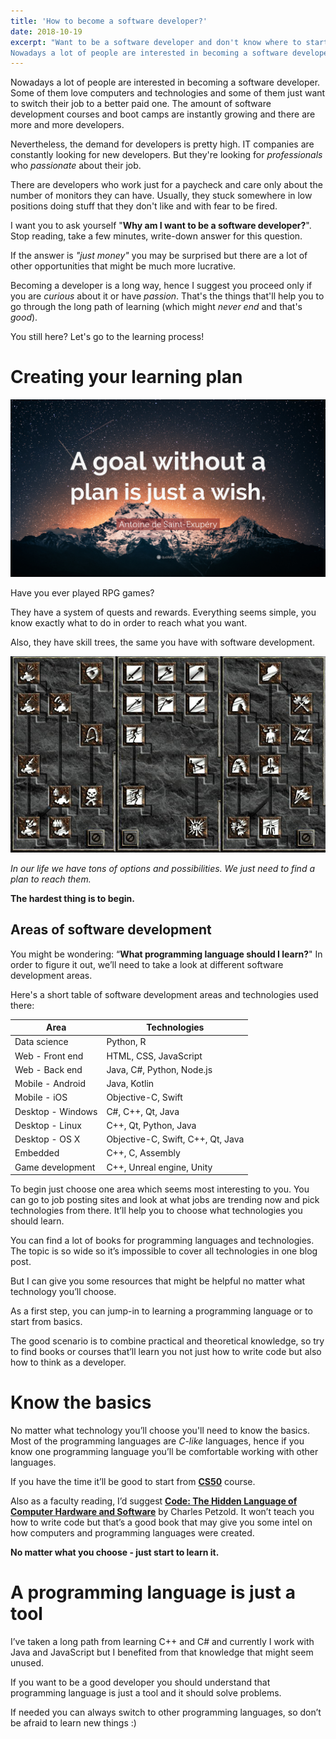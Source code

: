 ```yaml
---
title: 'How to become a software developer?'
date: 2018-10-19
excerpt: "Want to be a software developer and don't know where to start? This post is exactly for you!
Nowadays a lot of people are interested in becoming a software developer. Some of them love computers and technologies and some of them just want to switch their job to a better paid one. The amount of software development courses and boot camps are instantly growing and there are more and more developers..."
---
```

Nowadays a lot of people are interested in becoming a software developer. Some of them love computers and technologies and some of them just want to switch their job to a better paid one. The amount of software development courses and boot camps are instantly growing and there are more and more developers.

Nevertheless, the demand for developers is pretty high. IT companies are constantly looking for new developers. But they're looking for *professionals* who *passionate* about their job.

There are developers who work just for a paycheck and care only about the number of monitors they can have. Usually, they stuck somewhere in low positions doing stuff that they don't like and with fear to be fired.

I want you to ask yourself "**Why am I want to be a software developer?**". Stop reading, take a few minutes, write-down answer for this question.

If the answer is *"just money"* you may be surprised but there are a lot of other opportunities that might be much more lucrative.

Becoming a developer is a long way, hence I suggest you proceed only if you are *curious* about it or have *passion*. That's the things that'll help you to go through the long path of learning (which might *never end* and that's *good*).

You still here? Let's go to the learning process!

# Creating your learning plan

![A goal without a plan is just a wish. — Antoine de Saint-Exupéry](Quotefancy2.jpg)

Have you ever played RPG games?

They have a system of quests and rewards. Everything seems simple, you know exactly what to do in order to reach what you want.

Also, they have skill trees, the same you have with software development.

![Barbarian skill trees from Diablo II](Barbarian_Skill_Trees_Diablo_II.png)

*In our life we have tons of options and possibilities. We just need to find a plan to reach them.*

**The hardest thing is to begin.**

## Areas of software development

You might be wondering: “**What programming language should I learn?**"
In order to figure it out, we’ll need to take a look at different software development areas.

Here's a short table of software development areas and technologies used there:

| Area                   | Technologies                      |
| ---------------------- | --------------------------------- |
| Data science           | Python, R                         |
| Web - Front end        | HTML, CSS, JavaScript             |
| Web - Back end         | Java, C#, Python, Node.js         |
| Mobile - Android       | Java, Kotlin                      |
| Mobile - iOS           | Objective-C, Swift                |
| Desktop - Windows      | C#, C++, Qt, Java                 |
| Desktop - Linux        | C++, Qt, Python, Java             |
| Desktop - OS X         | Objective-C, Swift, C++, Qt, Java |
| Embedded               | C++, C, Assembly                  |
| Game development       | C++, Unreal engine, Unity         |

To begin just choose one area which seems most interesting to you. 
You can go to job posting sites and look at what jobs are trending now and pick technologies from there. It’ll help you to choose what technologies you should learn.

You can find a lot of books for programming languages and technologies.
The topic is so wide so it’s impossible to cover all technologies in one blog post.

But I can give you some resources that might be helpful no matter what technology you’ll choose.

As a first step, you can jump-in to learning a programming language or to start from basics.

The good scenario is to combine practical and theoretical knowledge, so try to find books or courses that’ll learn you not just how to write code but also how to think as a developer.

# Know the basics

No matter what technology you’ll choose you'll need to know the basics.
Most of the programming languages are *C-like* languages, hence if you know one programming language you’ll be comfortable working with other languages.

If you have the time it’ll be good to start from [**CS50**](https://en.wikipedia.org/wiki/CS50) course.

Also as a faculty reading, I’d suggest [**Code: The Hidden Language of Computer Hardware and Software**](https://www.amazon.com/Code-Language-Computer-Hardware-Software/dp/0735611319) by  Charles Petzold. It won’t teach you how to write code but that’s a good book that may give you some intel on how computers and programming languages were created.

**No matter what you choose - just start to learn it.**

# A programming language is just a tool

I’ve taken a long path from learning C++ and C# and currently I work with Java and JavaScript but I benefited from that knowledge that might seem unused. 

If you want to be a good developer you should understand that programming language is just a tool and it should solve problems.

If needed you can always switch to other programming languages, so don’t be afraid to learn new things :)
